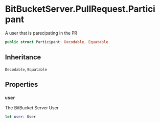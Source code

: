 # BitBucketServer.PullRequest.Participant

A user that is parecipating in the PR

``` swift
public struct Participant: Decodable, Equatable
```

## Inheritance

`Decodable`, `Equatable`

## Properties

### `user`

The BitBucket Server User

``` swift
let user: User
```
